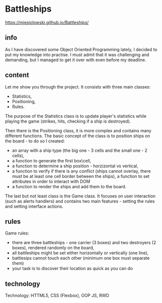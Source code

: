 # Battleships
https://mjesiolowski.github.io/Battleships/

## info
As I have discovered some Object Oriented Programming lately, I decided to put my knowledge into practise. I must admit that it was challenging and demanding, but I managed to get it over with even before my deadline.

## content
Let me show you through the project. It consists with three main classes:
- Statistics,
- Positioning,
- Rules.

The purpose of the Statistics class is to update player's statistics while playing the game (strikes, hits, checking if a ship is destroyed).

Then there is the Positioning class, it is more complex and contains many different functions. The basic concept of the class is to position ships on the board - to do so I created:
- an array with a ship type (the big one - 3 cells and the small one - 2 cells),
- a function to generate the first box\cell,
- a function to determine a ship position - horzizontal vs vertical,
- a function to verify if there is any conflict (ships cannot overlay, there must be at least one cell border between the ships), a function to set attributes in order to interact with DOM
- a function to render the ships and add them to the board.

The last but not least class is the Game class. It focuses on user interaction (such as alerts handlers) and contains two main features - setting the rules and setting interface actions. 

## rules
Game rules:
- there are three battleships - one carrier (3 boxes) and two destroyers (2 boxes), rendered randomly on the board,
- all battleships might be set either horizontally or vertically (one line),
- battlesips cannot touch each other (minimum one box must separate them)
- your task is to discover their location as quick as you can do

## technology
Technology:
HTTML5, CSS (Flexbox), OOP JS, RWD
